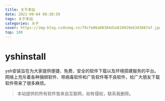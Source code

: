 ```yaml
---
title: 关于本站
date: 2021-09-04 08:38:59
tags: 关于本站
categories: 关于
cover: https://img-blog.csdnimg.cn/79cfe06a08384d1e810929eb343887af.jpg
top: 100
---
```


# yshinstall
ysh安装旨在为大家提供便捷、免费、安全的软件下载以及环境搭建服务的平台。网络上充斥着各种捆绑软件、带病毒软件和广告软件等不良软件，给广大朋友下载软件带来了很多麻烦。
> 本站提供的所有软件皆来自互联网，如有侵权，联系我删除。
